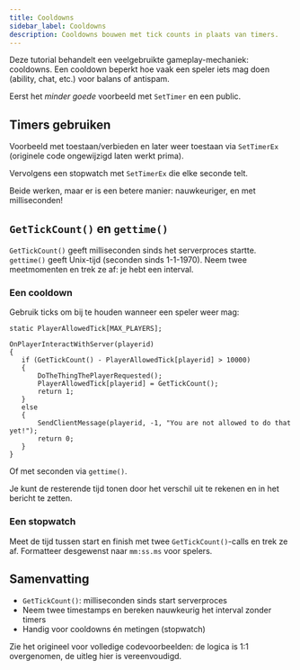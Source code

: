 ```yaml
---
title: Cooldowns
sidebar_label: Cooldowns
description: Cooldowns bouwen met tick counts in plaats van timers.
---
```


Deze tutorial behandelt een veelgebruikte gameplay-mechaniek: cooldowns. Een cooldown beperkt hoe vaak een speler iets mag doen (ability, chat, etc.) voor balans of antispam.

Eerst het _minder goede_ voorbeeld met `SetTimer` en een public.

## Timers gebruiken

Voorbeeld met toestaan/verbieden en later weer toestaan via `SetTimerEx` (originele code ongewijzigd laten werkt prima).

Vervolgens een stopwatch met `SetTimerEx` die elke seconde telt.

Beide werken, maar er is een betere manier: nauwkeuriger, en met milliseconden!

## `GetTickCount()` en `gettime()`

`GetTickCount()` geeft milliseconden sinds het serverproces startte. `gettime()` geeft Unix-tijd (seconden sinds 1-1-1970). Neem twee meetmomenten en trek ze af: je hebt een interval.

### Een cooldown

Gebruik ticks om bij te houden wanneer een speler weer mag:

```pawn
static PlayerAllowedTick[MAX_PLAYERS];

OnPlayerInteractWithServer(playerid)
{
   if (GetTickCount() - PlayerAllowedTick[playerid] > 10000)
   {
       DoTheThingThePlayerRequested();
       PlayerAllowedTick[playerid] = GetTickCount();
       return 1;
   }
   else
   {
       SendClientMessage(playerid, -1, "You are not allowed to do that yet!");
       return 0;
   }
}
```

Of met seconden via `gettime()`.

Je kunt de resterende tijd tonen door het verschil uit te rekenen en in het bericht te zetten.

### Een stopwatch

Meet de tijd tussen start en finish met twee `GetTickCount()`-calls en trek ze af. Formatteer desgewenst naar `mm:ss.ms` voor spelers.

## Samenvatting

- `GetTickCount()`: milliseconden sinds start serverproces
- Neem twee timestamps en bereken nauwkeurig het interval zonder timers
- Handig voor cooldowns én metingen (stopwatch)

Zie het origineel voor volledige codevoorbeelden: de logica is 1:1 overgenomen, de uitleg hier is vereenvoudigd.


